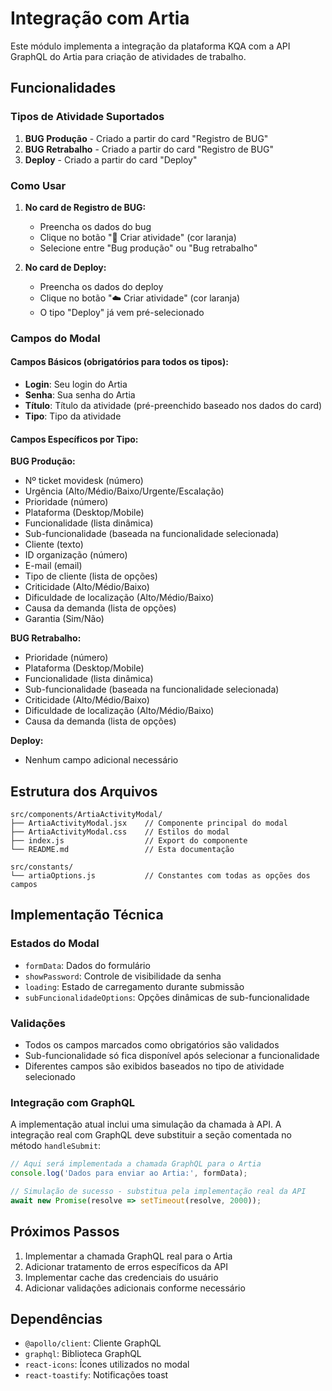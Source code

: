 # Integração com Artia

Este módulo implementa a integração da plataforma KQA com a API GraphQL do Artia para criação de atividades de trabalho.

## Funcionalidades

### Tipos de Atividade Suportados

1. **BUG Produção** - Criado a partir do card "Registro de BUG"
2. **BUG Retrabalho** - Criado a partir do card "Registro de BUG"
3. **Deploy** - Criado a partir do card "Deploy"

### Como Usar

1. **No card de Registro de BUG:**

   - Preencha os dados do bug
   - Clique no botão "🚀 Criar atividade" (cor laranja)
   - Selecione entre "Bug produção" ou "Bug retrabalho"

2. **No card de Deploy:**
   - Preencha os dados do deploy
   - Clique no botão "☁️ Criar atividade" (cor laranja)
   - O tipo "Deploy" já vem pré-selecionado

### Campos do Modal

#### Campos Básicos (obrigatórios para todos os tipos):

- **Login**: Seu login do Artia
- **Senha**: Sua senha do Artia
- **Título**: Título da atividade (pré-preenchido baseado nos dados do card)
- **Tipo**: Tipo da atividade

#### Campos Específicos por Tipo:

**BUG Produção:**

- Nº ticket movidesk (número)
- Urgência (Alto/Médio/Baixo/Urgente/Escalação)
- Prioridade (número)
- Plataforma (Desktop/Mobile)
- Funcionalidade (lista dinâmica)
- Sub-funcionalidade (baseada na funcionalidade selecionada)
- Cliente (texto)
- ID organização (número)
- E-mail (email)
- Tipo de cliente (lista de opções)
- Criticidade (Alto/Médio/Baixo)
- Dificuldade de localização (Alto/Médio/Baixo)
- Causa da demanda (lista de opções)
- Garantia (Sim/Não)

**BUG Retrabalho:**

- Prioridade (número)
- Plataforma (Desktop/Mobile)
- Funcionalidade (lista dinâmica)
- Sub-funcionalidade (baseada na funcionalidade selecionada)
- Criticidade (Alto/Médio/Baixo)
- Dificuldade de localização (Alto/Médio/Baixo)
- Causa da demanda (lista de opções)

**Deploy:**

- Nenhum campo adicional necessário

## Estrutura dos Arquivos

```
src/components/ArtiaActivityModal/
├── ArtiaActivityModal.jsx    // Componente principal do modal
├── ArtiaActivityModal.css    // Estilos do modal
├── index.js                  // Export do componente
└── README.md                 // Esta documentação

src/constants/
└── artiaOptions.js           // Constantes com todas as opções dos campos
```

## Implementação Técnica

### Estados do Modal

- `formData`: Dados do formulário
- `showPassword`: Controle de visibilidade da senha
- `loading`: Estado de carregamento durante submissão
- `subFuncionalidadeOptions`: Opções dinâmicas de sub-funcionalidade

### Validações

- Todos os campos marcados como obrigatórios são validados
- Sub-funcionalidade só fica disponível após selecionar a funcionalidade
- Diferentes campos são exibidos baseados no tipo de atividade selecionado

### Integração com GraphQL

A implementação atual inclui uma simulação da chamada à API. A integração real com GraphQL deve substituir a seção comentada no método `handleSubmit`:

```javascript
// Aqui será implementada a chamada GraphQL para o Artia
console.log('Dados para enviar ao Artia:', formData);

// Simulação de sucesso - substitua pela implementação real da API
await new Promise(resolve => setTimeout(resolve, 2000));
```

## Próximos Passos

1. Implementar a chamada GraphQL real para o Artia
2. Adicionar tratamento de erros específicos da API
3. Implementar cache das credenciais do usuário
4. Adicionar validações adicionais conforme necessário

## Dependências

- `@apollo/client`: Cliente GraphQL
- `graphql`: Biblioteca GraphQL
- `react-icons`: Ícones utilizados no modal
- `react-toastify`: Notificações toast
